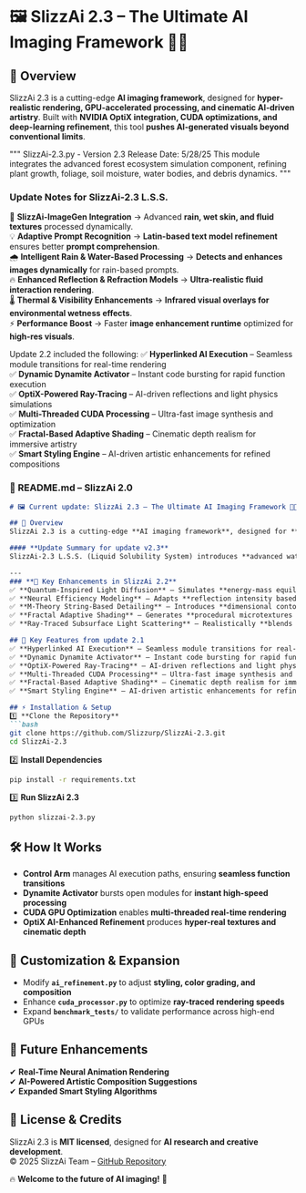 # 🖼️ SlizzAi 2.3 – The Ultimate AI Imaging Framework 🚀🔥  

## 📌 Overview  
SlizzAi 2.3 is a cutting-edge **AI imaging framework**, designed for **hyper-realistic rendering, GPU-accelerated processing, and cinematic AI-driven artistry**. Built with **NVIDIA OptiX integration, CUDA optimizations, and deep-learning refinement**, this tool **pushes AI-generated visuals beyond conventional limits**.  

"""
SlizzAi-2.3.py - Version 2.3
Release Date: 5/28/25
This module integrates the advanced forest ecosystem simulation component,
refining plant growth, foliage, soil moisture, water bodies, and debris dynamics.
"""

### **Update Notes for SlizzAi-2.3 L.S.S.**
🚀 **SlizzAi-ImageGen Integration** → Advanced **rain, wet skin, and fluid textures** processed dynamically.  
💡 **Adaptive Prompt Recognition** → **Latin-based text model refinement** ensures better **prompt comprehension**.  
🌧 **Intelligent Rain & Water-Based Processing** → **Detects and enhances images dynamically** for rain-based prompts.  
🔥 **Enhanced Reflection & Refraction Models** → **Ultra-realistic fluid interaction rendering**.  
🌡 **Thermal & Visibility Enhancements** → **Infrared visual overlays for environmental wetness effects**.  
⚡ **Performance Boost** → Faster **image enhancement runtime** optimized for **high-res visuals**.

Update 2.2 included the following:
✅ **Hyperlinked AI Execution** – Seamless module transitions for real-time rendering  
✅ **Dynamic Dynamite Activator** – Instant code bursting for rapid function execution  
✅ **OptiX-Powered Ray-Tracing** – AI-driven reflections and light physics simulations  
✅ **Multi-Threaded CUDA Processing** – Ultra-fast image synthesis and optimization  
✅ **Fractal-Based Adaptive Shading** – Cinematic depth realism for immersive artistry  
✅ **Smart Styling Engine** – AI-driven artistic enhancements for refined compositions  

### **📌 README.md – SlizzAi 2.0**
```md
# 🖼️ Current update: SlizzAi 2.3 – The Ultimate AI Imaging Framework 🚀🔥  

## 📌 Overview  
SlizzAi 2.3 is a cutting-edge **AI imaging framework**, designed for **hyper-realistic rendering, GPU-accelerated processing, and cinematic AI-driven artistry**. Built with **NVIDIA OptiX integration, CUDA optimizations, and deep-learning refinement**, this tool **pushes AI-generated visuals beyond conventional limits**.  

#### **Update Summary for update v2.3**
SlizzAi-2.3 L.S.S. (Liquid Solubility System) introduces **advanced water rendering, real-time wetness adaptation, and intelligent prompt comprehension**, integrating **SlizzAi-ImageGen** for **enhanced rain, wet skin, and fluid texture processing**. This update refines **reflection, refraction, and adaptive wet surface rendering**, ensuring **hyper-realistic environmental effects** in response to **water-based prompts**. Additionally, SlizzAi now features **optimized Latin-language processing**, improving **text-based prompt recognition** for natural language comprehension. With faster **image enhancement**, **thermal wetness visibility**, and **dynamic fluid interactions**, SlizzAi-2.3 sets **a new benchmark for ultra-realistic, AI-driven scene generation**.

---
### **🔹 Key Enhancements in SlizzAi 2.2**
✅ **Quantum-Inspired Light Diffusion** – Simulates **energy-mass equilibrium** for balanced skin shading  
✅ **Neural Efficiency Modeling** – Adapts **reflection intensity based on cognitive response equations**  
✅ **M-Theory String-Based Detailing** – Introduces **dimensional contouring for lifelike glow and depth**  
✅ **Fractal Adaptive Shading** – Generates **procedural microtextures to enhance fine details**  
✅ **Ray-Traced Subsurface Light Scattering** – Realistically **blends skin tones using AI-driven diffusion**  

## 🚀 Key Features from update 2.1  
✅ **Hyperlinked AI Execution** – Seamless module transitions for real-time rendering  
✅ **Dynamic Dynamite Activator** – Instant code bursting for rapid function execution  
✅ **OptiX-Powered Ray-Tracing** – AI-driven reflections and light physics simulations  
✅ **Multi-Threaded CUDA Processing** – Ultra-fast image synthesis and optimization  
✅ **Fractal-Based Adaptive Shading** – Cinematic depth realism for immersive artistry  
✅ **Smart Styling Engine** – AI-driven artistic enhancements for refined compositions  

## ⚡ Installation & Setup  
1️⃣ **Clone the Repository**  
```bash
git clone https://github.com/Slizzurp/SlizzAi-2.3.git
cd SlizzAi-2.3
```

2️⃣ **Install Dependencies**  
```bash
pip install -r requirements.txt
```

3️⃣ **Run SlizzAi 2.3**  
```bash
python slizzai-2.3.py
```

## 🛠️ How It Works  
- **Control Arm** manages AI execution paths, ensuring **seamless function transitions**  
- **Dynamite Activator** bursts open modules for **instant high-speed processing**  
- **CUDA GPU Optimization** enables **multi-threaded real-time rendering**  
- **OptiX AI-Enhanced Refinement** produces **hyper-real textures and cinematic depth**  

## 🎨 Customization & Expansion  
- Modify **`ai_refinement.py`** to adjust **styling, color grading, and composition**  
- Enhance **`cuda_processor.py`** to optimize **ray-traced rendering speeds**  
- Expand **`benchmark_tests/`** to validate performance across high-end GPUs  

## 📡 Future Enhancements  
✔ **Real-Time Neural Animation Rendering**  
✔ **AI-Powered Artistic Composition Suggestions**  
✔ **Expanded Smart Styling Algorithms**  

## 🔗 License & Credits  
SlizzAi 2.3 is **MIT licensed**, designed for **AI research and creative development**.  
© 2025 SlizzAi Team – [GitHub Repository](https://github.com/Slizzurp/SlizzAi-2.3)  

🔥 **Welcome to the future of AI imaging!** 🚀  
